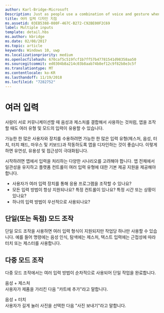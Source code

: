 ```yaml
---
author: Karl-Bridge-Microsoft
Description: Just as people use a combination of voice and gesture when communicating with each other, multiple types and modes of input can also be useful when interacting with an app.
title: 여러 입력 디자인 지침
ms.assetid: 03EB5388-080F-467C-B272-C92BE00F2C69
label: Multiple inputs
template: detail.hbs
ms.author: kbridge
ms.date: 02/08/2017
ms.topic: article
keywords: Windows 10, uwp
ms.localizationpriority: medium
ms.openlocfilehash: 670caf5c519fcf1b7ff57b47781541d98358aa50
ms.sourcegitcommit: ed0304b8a214c03b8aab74b8ef12c9f82b8e3c5f
ms.translationtype: MT
ms.contentlocale: ko-KR
ms.lasthandoff: 11/19/2018
ms.locfileid: "7282752"
---
```

# <a name="multiple-inputs"></a>여러 입력


사람이 서로 커뮤니케이션할 때 음성과 제스처를 결합해서 사용하는 것처럼, 앱을 조작할 때도 여러 유형 및 모드의 입력이 유용할 수 있습니다.


가능한 한 많은 사용자와 장치를 수용하려면 가능한 한 많은 입력 유형(제스처, 음성, 터치, 터치 패드, 마우스 및 키보드)과 작동하도록 앱을 디자인하는 것이 좋습니다. 이렇게 하면 유연성, 유용성 및 접근성이 극대화됩니다.

시작하려면 앱에서 입력을 처리하는 다양한 시나리오를 고려해야 합니다. 앱 전체에서 일관성을 유지하고 플랫폼 컨트롤이 여러 입력 유형에 대한 기본 제공 지원을 제공해야 합니다.

-   사용자가 여러 입력 장치를 통해 응용 프로그램을 조작할 수 있나요?
-   모든 입력 방법이 항상 지원되나요? 특정 컨트롤이 있나요? 특정 시간 또는 상황이 있나요?
-   하나의 입력 방법이 우선적으로 사용되나요?

## <a name="single-or-exclusive-mode-interactions"></a>단일(또는 독점) 모드 조작


단일 모드 조작을 사용하면 여러 입력 형식이 지원되지만 작업당 하나만 사용할 수 있습니다. 예를 들어 명령에는 음성 인식, 탐색에는 제스처, 텍스트 입력에는 근접성에 따라 터치 또는 제스터를 사용합니다.

## <a name="multimodal-interactions"></a>다중 모드 조작

다중 모드 조작에서는 여러 입력 방법이 순차적으로 사용되어 단일 작업을 완료합니다.

음성 + 제스처  
사용자가 제품을 가리킨 다음 "카트에 추가"라고 말합니다.

음성 + 터치  
사용자가 길게 눌러 사진을 선택한 다음 "사진 보내기"라고 말합니다.



